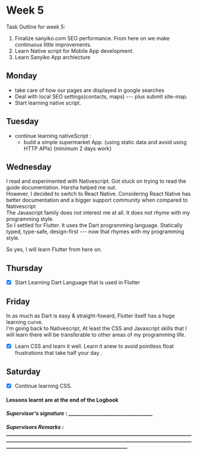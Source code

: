 # Week 5
Task Outline for week 5:
1. Finalize sanyiko.com SEO performance. From here on we make continuous little improvements.
2. Learn Native script for Mobile App development.
3. Learn Sanyiko App archiecture 

## Monday
- take care of how our pages are displayed in google searches
- Deal with local SEO settings(contacts, maps) --- plus submit site-map.
- Start learning native script.

## Tuesday
- continue learning nativeScript :
  - build a simple supermarket App. (using static data and avoid using HTTP APIs) {minimum 2 days work}

## Wednesday
I read and experimented with Nativescript. Got stuck on trying to read the guide documentation. Harsha helped me out.\
However, I decided to switch to React Native. Considering React Native has better documentation and a bigger support community when compared to Nativescript\
The Javascript family does not interest me at all. It does not rhyme with my programming style.\
So I settled for Flutter. It uses the Dart programming language. Statically typed, type-safe, design-first --- now that rhymes with my programming style. 

So yes, I will learn Flutter from here on.

## Thursday
- [x] Start Learning Dart Language that is used in Flutter

## Friday
In as much as Dart is easy & straight-foward, Flutter itself has a huge learning curve.\
I'm going back to Nativescript, At least the CSS and Javascript skills that I will learn there will be transferable to other areas of my programming life.

- [x] Learn CSS and learn it well. Learn it anew to avoid pointless float frustrations that take half your day .

## Saturday
- [x] Continue learning CSS.


#### Lessons learnt are at the end of the Logbook

#### *Supervisor's signature* : __________________________________
#### *Supervisors Remarks* : _______________________________________________________________________________________________________________________________________________________________________________________________________
